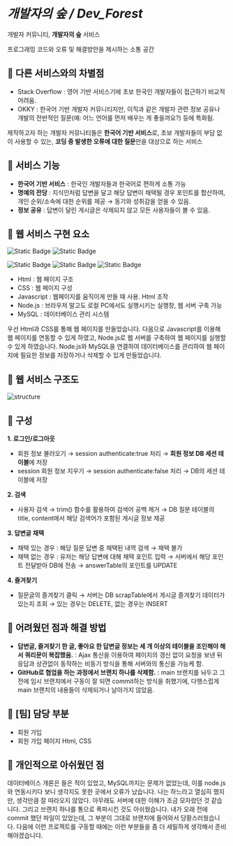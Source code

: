 # *개발자의 숲 / Dev_Forest*
개발자 커뮤니티, **개발자의 숲** 서비스

프로그래밍 코드와 오류 및 해결방안을 제시하는 소통 공간

## 📌 다른 서비스와의 차별점
* Stack Overflow : 영어 기반 서비스기에 초보 한국인 개발자들이 접근하기 비교적 어려움.
* OKKY : 한국어 기반 개발자 커뮤니티지만, 이직과 같은 개발자 관련 정보 공유나 개발의 전반적인 질문(예: 어느 언어를 먼저 배우는 게 좋을까요?) 등에 특화됨.

제작하고자 하는 개발자 커뮤니티들은 **한국어 기반 서비스**로, 초보 개발자들이 부담 없이 사용할 수 있는, **코딩 중 발생한 오류에 대한 질문**만을 대상으로 하는 서비스

## 📌 서비스 기능
* **한국어 기반 서비스** : 한국인 개발자들과 한국어로 편하게 소통 가능
* **명예의 전당** : 지식인처럼 답변을 달고 해당 답변이 채택될 경우 포인트를 합산하여, 개인 순위/소속에 대한 순위를 제공 → 동기와 성취감을 얻을 수 있음.
* **정보 공유** : 답변이 달린 게시글은 삭제되지 않고 모든 사용자들이 볼 수 있음.

## 📌 웹 서비스 구현 요소
![Static Badge](https://img.shields.io/badge/Node.js-%23FF0000)
![Static Badge](https://img.shields.io/badge/MySQL-%23FFA500)


![Static Badge](https://img.shields.io/badge/Javascript-%23006400)
![Static Badge](https://img.shields.io/badge/CSS-%230000FF)
![Static Badge](https://img.shields.io/badge/Html-%234B0082)

* Html : 웹 페이지 구조
* CSS : 웹 페이지 구성
* Javascript : 웹페이지를 움직이게 만들 때 사용. Html 조작
* Node.js : 브라우저 말고도 로컬 PC에서도 실행시키는 실행창, 웹 서버 구축 가능
* MySQL : 데이터베이스 관리 시스템

우선 Html과 CSS를 통해 웹 페이지를 만들었습니다. 다음으로 Javascript를 이용해 웹 페이지를 연동할 수 있게 하였고, Node.js로 웹 서버를 구축하여 웹 페이지를 실행할 수 있게 하였습니다. Node.js와 MySQL을 연결하여 데이터베이스를 관리하여 웹 페이지에 필요한 정보를 저장하거나 삭제할 수 있게 만들었습니다.

## 📌 웹 서비스 구조도 
![structure](https://github.com/SemiKwon/Dev_Forest/assets/76101347/d16d58a3-b150-4dd8-a065-feb6a9a72f71)

## 📌 구성
**1. 로그인/로그아웃**
   - 회원 정보 불러오기 → session authenticate:true 처리 → **회원 정보 DB 세션 테이블**에 저장
   - session 회원 정보 지우기 → session authenticate:false 처리 → DB의 세션 테이블에 저장

**2. 검색**
- 사용자 검색 → trim() 함수를 활용하여 검색어 공백 제거 → DB 질문 테이블의 title, content에서 해당 검색어가 포함된 게시글 정보 제공

**3. 답변글 채택**
- 채택 있는 경우 : 해당 질문 답변 중 채택된 내역 검색 → 채택 불가
- 채택 없는 경우 : 유저는 해당 답변에 대해 채택 포인트 입력 → 서버에서 해당 포인트 전달받아 DB에 전송 → answerTable의 포인트를 UPDATE

**4. 즐겨찾기**
- 질문글의 즐겨찾기 클릭 → 서버는 DB scrapTable에서 게시글 즐겨찾기 데이터가 있는지 조회 → 있는 경우는 DELETE, 없는 경우는 INSERT

## 📌 어려웠던 점과 해결 방법
- **답변글, 즐겨찾기 한 글, 좋아요 한 답변글 정보는 세 개 이상의 테이블을 조인해야 해서 쿼리문이 복잡했음.** : Ajax 통신을 이용하여 페이지의 갱신 없이 요청을 보낸 뒤 응답과 상관없이 동작하는 비동기 방식을 통해 서버와의 통신을 가능케 함.
- **GitHub로 협업을 하는 과정에서 브랜치 하나를 삭제함.** : main 브랜치를 놔두고 그 전에 임시 브랜치에서 구동이 잘 되면 commit하는 방식을 취했기에, 다행스럽게 main 브랜치의 내용들이 삭제되거나 날아가지 않았음.

## 📌 [팀] 담당 부분
* 회원 가입
* 회원 가입 페이지 Html, CSS

## 📌 개인적으로 아쉬웠던 점
데이터베이스 개론은 들은 적이 있었고, MySQL까지는 문제가 없었는데, 이를 node.js와 연동시키다 보니 생각지도 못한 곳에서 오류가 났습니다. 나는 하느라고 열심히 했지만, 생각만큼 잘 따라오지 않았다. 아무래도 서버에 대한 이해가 조금 모자랐던 것 같습니다. 그리고 브랜치 하나를 통으로 폭파시킨 것도 아쉬웠습니다. 내가 오래 전에 commit 했던 파일이 있었는데, 그 부분이 그대로 브랜치에 들어와서 당황스러웠습니다. 다음에 이런 프로젝트를 구동할 때에는 이런 부분들을 좀 더 세밀하게 생각해서 준비해야겠습니다.
